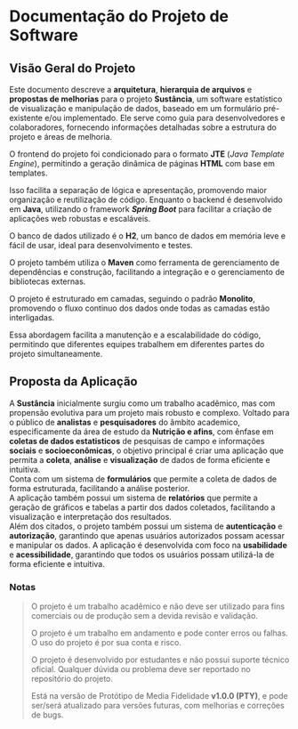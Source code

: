 # Documentação do Projeto de Software

## Visão Geral do Projeto

Este documento descreve a **arquitetura**, **hierarquia de arquivos** e **propostas de melhorias** para o projeto **Sustância**, um software estatístico de visualização e manipulação de dados, baseado em um formulário pré-existente e/ou implementado. Ele serve como guia para desenvolvedores e colaboradores, fornecendo informações detalhadas sobre a estrutura do projeto e áreas de melhoria.

O frontend do projeto foi condicionado para o formato **JTE** (_Java Template Engine_), permitindo a geração dinâmica de páginas **HTML** com base em templates.  

Isso facilita a separação de lógica e apresentação, promovendo maior organização e reutilização de código. Enquanto o backend é desenvolvido em **Java**, utilizando o framework **_Spring Boot_** para facilitar a criação de aplicações web robustas e escaláveis.  

O banco de dados utilizado é o **H2**, um banco de dados em memória leve e fácil de usar, ideal para desenvolvimento e testes.  

O projeto também utiliza o **Maven** como ferramenta de gerenciamento de dependências e construção, facilitando a integração e o gerenciamento de bibliotecas externas.  

O projeto é estruturado em camadas, seguindo o padrão **Monolito**, promovendo o fluxo continuo dos dados onde todas as camadas estão interligadas.  

Essa abordagem facilita a manutenção e a escalabilidade do código, permitindo que diferentes equipes trabalhem em diferentes partes do projeto simultaneamente.

## Proposta da Aplicação

A **Sustância** inicialmente surgiu como um trabalho acadêmico, mas com propensão evolutiva para um projeto mais robusto e complexo. Voltado para o público de **analistas** e **pesquisadores** do âmbito academico, especificamente da área de estudo da **Nutrição e afins**, com ênfase em **coletas de dados estatisticos** de pesquisas de campo e informações **sociais** e **socioeconômicas**, o objetivo principal é criar uma aplicação que permita a **coleta**, **análise** e **visualização** de dados de forma eficiente e intuitiva.  
Conta com um sistema de **formulários** que permite a coleta de dados de forma estruturada, facilitando a análise posterior.  
A aplicação também possui um sistema de **relatórios** que permite a geração de gráficos e tabelas a partir dos dados coletados, facilitando a visualização e interpretação dos resultados.  
Além dos citados, o projeto também possui um sistema de **autenticação** e **autorização**, garantindo que apenas usuários autorizados possam acessar e manipular os dados.
A aplicação é desenvolvida com foco na **usabilidade** e **acessibilidade**, garantindo que todos os usuários possam utilizá-la de forma eficiente e intuitiva.

### Notas
>
>O projeto é um trabalho acadêmico e não deve ser utilizado para fins comerciais ou de produção sem a devida revisão e validação.
>
>O projeto é um trabalho em andamento e pode conter erros ou falhas. O uso do projeto é por sua conta e risco.
>
>O projeto é desenvolvido por estudantes e não possui suporte técnico oficial. Qualquer dúvida ou problema deve ser reportado no repositório do projeto.  
>
>Está na versão de Protótipo de Media Fidelidade **v1.0.0 (PTY)**, e pode ser/será atualizado para versões futuras, com melhorias e correções de bugs.
